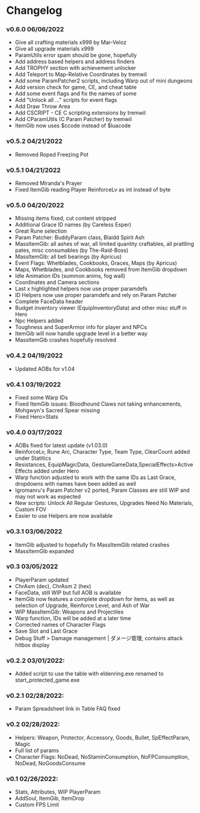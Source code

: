 # Changelog
### v0.6.0 06/06/2022
 - Give all crafting materials x999 by Mar-Veloz
 - Give all upgrade materials x999
 - ParamUtils error spam should be gone, hopefully
 - Add address based helpers and address finders
 - Add TROPHY section with achievement unlocker
 - Add Teleport to Map-Relative Coordinates by tremwil
 - Add some ParamPatcher2 scripts, including Warp out of mini dungeons
 - Add version check for game, CE, and cheat table
 - Add some event flags and fix the names of some
 - Add "Unlock all ..." scripts for event flags
 - Add Draw Throw Area
 - Add CSCRIPT - CE C scripting extensions by tremwil
 - Add CParamUtils (C Param Patcher) by tremwil
 - ItemGib now uses $ccode instead of $luacode
 
### v0.5.2 04/21/2022
 - Removed Roped Freezing Pot

### v0.5.1 04/21/2022
 - Removed Miranda's Prayer
 - Fixed ItemGib reading Player ReinforceLv as int instead of byte

### v0.5.0 04/20/2022
 - Missing items fixed, cut content stripped
 - Additional Grace ID names (by Careless Esper)
 - Great Rune selection
 - Param Patcher: BuddyParam class, Blaidd Spirit Ash
 - MassItemGib: all ashes of war, all limited quantity craftables, all prattling pates, misc consumables (by The-Raid-Boss)
 - MassItemGib: all bell bearings (by Apricus)
 - Event Flags: Whetblades, Cookbooks, Graces, Maps (by Apricus)
 - Maps, Whetblades, and Cookbooks removed from ItemGib dropdown
 - Idle Animation IDs (summon anims, fog wall)
 - Coordinates and Camera sections
 - Last x highlighted helpers now use proper paramdefs
 - ID Helpers now use proper paramdefs and rely on Param Patcher
 - Complete FaceData header
 - Budget inventory viewer (EquipInventoryData) and other misc stuff in Hero
 - Npc Helpers added
 - Toughness and SuperArmor info for player and NPCs
 - ItemGib will now handle upgrade level in a better way
 - MassItemGib crashes hopefully resolved

 ### v0.4.2 04/19/2022
 - Updated AOBs for v1.04
 
### v0.4.1 03/19/2022
 - Fixed some Warp IDs
 - Fixed ItemGib issues: Bloodhound Claws not taking enhancements, Mohgwyn's Sacred Spear missing
 - Fixed Hero>Stats

### v0.4.0 03/17/2022
 - AOBs fixed for latest update (v1.03.0)
 - ReinforceLv, Rune Arc, Character Type, Team Type, ClearCount added under Statitics
 - Resistances, EquipMagicData, GestureGameData,SpecialEffects>Active Effects added under Hero
 - Warp function adjusted to work with the same IDs as Last Grace, dropdowns with names have been added as well
 - Igromanru's Param Patcher v2 ported, Param Classes are still WIP and may not work as expected
 - New scripts: Unlock All Regular Gestures, Upgrades Need No Materials, Custom FOV
 - Easier to use Helpers are now available

### v0.3.1 03/06/2022
 - ItemGib adjusted to hopefully fix MassItemGib related crashes
 - MassItemGib expanded

### v0.3 03/05/2022
 - PlayerParam updated
 - ChrAsm (dec), ChrAsm 2 (hex)
 - FaceData, still WIP but full AOB is available
 - ItemGib now features a complete dropdown for items, as well as selection of Upgrade, Reinforce Level, and Ash of War
 - WIP MassItemGib: Weapons and Projectiles
 - Warp function, IDs will be added at a later time
 - Corrected names of Character Flags
 - Save Slot and Last Grace
 - Debug Stuff > Damage management | ダメージ管理, contains attack hitbox display

### v0.2.2 03/01/2022:
 - Added script to use the table with eldenring.exe renamed to start_protected_game.exe

### v0.2.1 02/28/2022:
 - Param Spreadsheet link in Table FAQ fixed
 
### v0.2 02/28/2022:
 - Helpers: Weapon, Protector, Accessory, Goods, Bullet, SpEffectParam, Magic
 - Full list of params
 - Character Flags: NoDead, NoStaminConsumption, NoFPConsumption, NoDead, NoGoodsConsume
 
### v0.1 02/26/2022:
 - Stats, Attributes, WIP PlayerParam
 - AddSoul, ItemGib, ItemDrop
 - Custom FPS Limit
